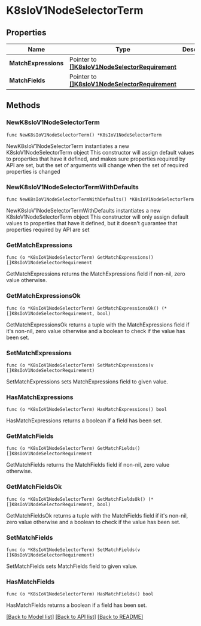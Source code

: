 # K8sIoV1NodeSelectorTerm

## Properties

Name | Type | Description | Notes
------------ | ------------- | ------------- | -------------
**MatchExpressions** | Pointer to [**[]K8sIoV1NodeSelectorRequirement**](K8sIoV1NodeSelectorRequirement.md) |  | [optional] 
**MatchFields** | Pointer to [**[]K8sIoV1NodeSelectorRequirement**](K8sIoV1NodeSelectorRequirement.md) |  | [optional] 

## Methods

### NewK8sIoV1NodeSelectorTerm

`func NewK8sIoV1NodeSelectorTerm() *K8sIoV1NodeSelectorTerm`

NewK8sIoV1NodeSelectorTerm instantiates a new K8sIoV1NodeSelectorTerm object
This constructor will assign default values to properties that have it defined,
and makes sure properties required by API are set, but the set of arguments
will change when the set of required properties is changed

### NewK8sIoV1NodeSelectorTermWithDefaults

`func NewK8sIoV1NodeSelectorTermWithDefaults() *K8sIoV1NodeSelectorTerm`

NewK8sIoV1NodeSelectorTermWithDefaults instantiates a new K8sIoV1NodeSelectorTerm object
This constructor will only assign default values to properties that have it defined,
but it doesn't guarantee that properties required by API are set

### GetMatchExpressions

`func (o *K8sIoV1NodeSelectorTerm) GetMatchExpressions() []K8sIoV1NodeSelectorRequirement`

GetMatchExpressions returns the MatchExpressions field if non-nil, zero value otherwise.

### GetMatchExpressionsOk

`func (o *K8sIoV1NodeSelectorTerm) GetMatchExpressionsOk() (*[]K8sIoV1NodeSelectorRequirement, bool)`

GetMatchExpressionsOk returns a tuple with the MatchExpressions field if it's non-nil, zero value otherwise
and a boolean to check if the value has been set.

### SetMatchExpressions

`func (o *K8sIoV1NodeSelectorTerm) SetMatchExpressions(v []K8sIoV1NodeSelectorRequirement)`

SetMatchExpressions sets MatchExpressions field to given value.

### HasMatchExpressions

`func (o *K8sIoV1NodeSelectorTerm) HasMatchExpressions() bool`

HasMatchExpressions returns a boolean if a field has been set.

### GetMatchFields

`func (o *K8sIoV1NodeSelectorTerm) GetMatchFields() []K8sIoV1NodeSelectorRequirement`

GetMatchFields returns the MatchFields field if non-nil, zero value otherwise.

### GetMatchFieldsOk

`func (o *K8sIoV1NodeSelectorTerm) GetMatchFieldsOk() (*[]K8sIoV1NodeSelectorRequirement, bool)`

GetMatchFieldsOk returns a tuple with the MatchFields field if it's non-nil, zero value otherwise
and a boolean to check if the value has been set.

### SetMatchFields

`func (o *K8sIoV1NodeSelectorTerm) SetMatchFields(v []K8sIoV1NodeSelectorRequirement)`

SetMatchFields sets MatchFields field to given value.

### HasMatchFields

`func (o *K8sIoV1NodeSelectorTerm) HasMatchFields() bool`

HasMatchFields returns a boolean if a field has been set.


[[Back to Model list]](../README.md#documentation-for-models) [[Back to API list]](../README.md#documentation-for-api-endpoints) [[Back to README]](../README.md)


